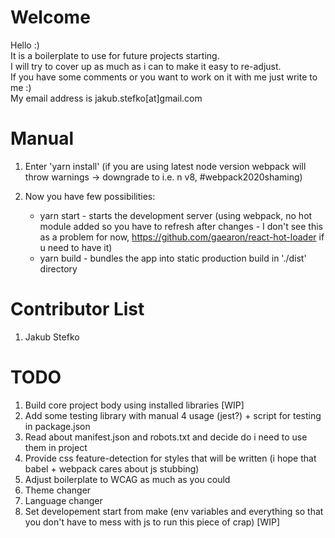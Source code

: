 # Welcome

Hello :)  
It is a boilerplate to use for future projects starting.  
I will try to cover up as much as i can to make it easy to re-adjust.  
If you have some comments or you want to work on it with me just write to me :)  
My email address is jakub.stefko[at]gmail.com  

# Manual

1. Enter 'yarn install' (if you are using latest node version webpack will throw warnings -> downgrade to i.e. n v8, #webpack2020shaming)
2. Now you have few possibilities:

   - yarn start - starts the development server (using webpack, no hot module added so you have to refresh after changes - I don't see this as a problem for now, https://github.com/gaearon/react-hot-loader if u need to have it)
   - yarn build - bundles the app into static production build in './dist' directory

# Contributor List

1. Jakub Stefko

# TODO

1. Build core project body using installed libraries [WIP]
2. Add some testing library with manual 4 usage (jest?) + script for testing in package.json 
3. Read about manifest.json and robots.txt and decide do i need to use them in project
4. Provide css feature-detection for styles that will be written (i hope that babel + webpack cares about js stubbing)
5. Adjust boilerplate to WCAG as much as you could
6. Theme changer
7. Language changer
8. Set developement start from make (env variables and everything so that you don't have to mess with js to run this piece of crap) [WIP]
